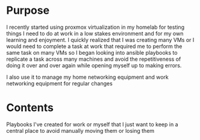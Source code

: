 # Purpose

I recently started using proxmox virtualization in my homelab for testing things I need to do at work in a low stakes environment and for my own learning and enjoyment. I quickly realized that I was creating many VMs or I would need to complete a task at work that required me to perform the same task on many VMs so I began looking into ansible playbooks to replicate a task across many machines and avoid the repetitiveness of doing it over and over again while opening myself up to making errors. 

I also use it to manage my home networking equipment and work networking equipment for regular changes


# Contents

Playbooks I've created for work or myself that I just want to keep in a central place to avoid manually moving them or losing them